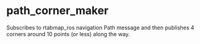 # path_corner_maker
Subscribes to rtabmap_ros navigation Path message and then publishes 4 corners around 10 points (or less) along the way. 
